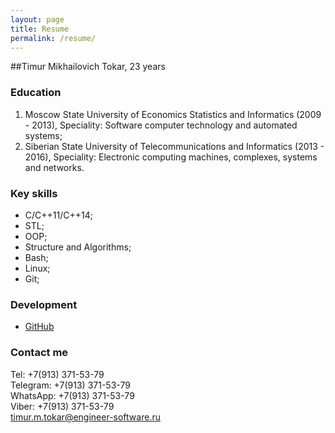 ```yaml
---
layout: page
title: Resume
permalink: /resume/
---
```


##Timur Mikhailovich Tokar, 23 years

### Education

1. Moscow State University of Economics Statistics and Informatics (2009 - 2013), Speciality: Software computer technology and automated systems;
2. Siberian State University of Telecommunications and Informatics (2013 - 2016), Speciality: Electronic computing machines, complexes, systems and networks.

### Key skills

- C/C++11/C++14;
- STL;
- OOP;
- Structure and Algorithms;
- Bash;
- Linux;
- Git;

### Development

- [GitHub](https://github.com/tokar-t-m)

### Contact me

Tel: +7(913) 371-53-79  
Telegram: +7(913) 371-53-79  
WhatsApp: +7(913) 371-53-79  
Viber: +7(913) 371-53-79  
[timur.m.tokar@engineer-software.ru](mailto:timur.m.tokar@engineer-software.ru)

